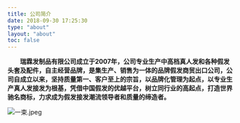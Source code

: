 ```yaml
---
title: 公司简介
date: 2018-09-30 17:25:30
type: "about"
layout: "about"
toc: false
---
```



　　**瑞霖发制品有限公司成立于2007年，公司专业生产中高档真人发和各种假发头套及配件，自主经营品牌，是集生产、销售为一体的品牌假发商贸出口公司，公司自成立以来，坚持质量第一、客户至上的宗旨，以品牌化管理为起点，以专业生产真人发接发为根基，凭借中国假发的优越平台，树立同行业的高起点，打造世界驰名商标，力求成为假发接发潮流领导者和质量的缔造者。**

![一束.jpeg](/image/address.jpeg)


